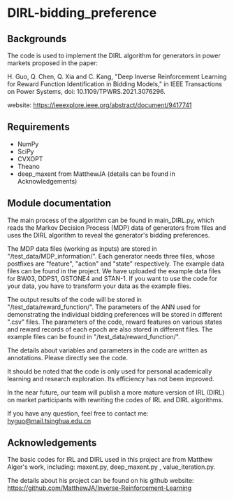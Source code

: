 # DIRL-bidding_preference

## Backgrounds
The code is used to implement the DIRL algorithm for generators in power markets proposed in the paper: 

H. Guo, Q. Chen, Q. Xia and C. Kang, "Deep Inverse Reinforcement Learning for Reward Function Identification in 
Bidding Models," in IEEE Transactions on Power Systems, doi: 10.1109/TPWRS.2021.3076296.

website: https://ieeexplore.ieee.org/abstract/document/9417741

## Requirements
- NumPy
- SciPy
- CVXOPT
- Theano
- deep_maxent from MatthewJA (details can be found in Acknowledgements)

## Module documentation
The main process of the algorithm can be found in main_DIRL.py, which reads the Markov Decision Process (MDP) data of 
generators from files and uses the DIRL algorithm to reveal the generator's bidding preferences.

The MDP data files (working as inputs) are stored in "/test_data/MDP_information/". Each generator needs three files, whose postfixes are 
"feature", "action" and "state" respectively. The example data files can be found in the project. We have uploaded the 
example data files for BW03, DDPS1, GSTONE4 and STAN-1. If you want to use the code for your data, you have to transform
your data as the example files.

The output results of the code will be stored in "/test_data/reward_function/". The parameters of the ANN used for 
demonstrating the individual bidding preferences will be stored in different ".csv" files. The parameters of the code, reward
features on various states and reward records of each epoch are also stored in different files. The example files can be
found in "/test_data/reward_function/".

The details about variables and parameters in the code are written as annotations. Please directly see the code.

It should be noted that the code is only used for personal academically learning and research exploration. Its efficiency
has not been improved. 

In the near future, our team will publish a more mature version of IRL (DIRL) on market participants with rewriting the codes
of IRL and DIRL algorithms.

If you have any question, feel free to contact me: hyguo@mail.tsinghua.edu.cn

## Acknowledgements
The basic codes for IRL and DIRL used in this project are from Matthew Alger's work, including: maxent.py, deep_maxent.py
, value_iteration.py.

The details about his project can be found on his github website: 
https://github.com/MatthewJA/Inverse-Reinforcement-Learning



